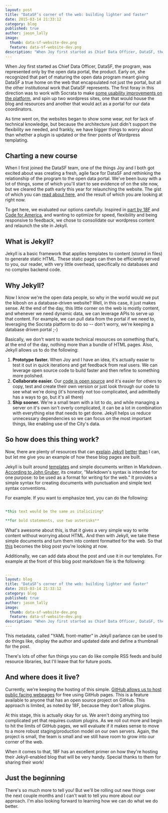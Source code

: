```yaml
---
layout: post
title: "DataSF’s corner of the web: building lighter and faster"
date: 2015-03-14 21:33:12
category: blog
published: true
author: jason_lally
image:
  thumb: data-sf-website-dev.png
  feature: data-sf-website-dev.png
description: "When Joy first started as Chief Data Officer, DataSF, the program, was represented only by the open data portal, the product. Early on, she recognized that part of maturing the open data program meant giving DataSF a true home on the web."
---
```

When Joy first started as Chief Data Officer, DataSF, the program, was represented only by the open data portal, the product. Early on, she recognized that part of maturing the open data program meant giving DataSF a true home on the web that encapsulated not just the portal, but all the other institutional work that DataSF represents. The first foray in this direction was to work with Socrata to make [some usability improvements on the platform](http://datasf.org/blog/the-new-datasf/), and spin up two wordpress sites, one that would house the blog and resources and another that would act as a portal for our data coordinators.

As time went on, the websites began to show some wear, not for lack of technical knowledge, but because the architecture just didn't support the flexibility we needed, and frankly, we have bigger things to worry about than whether a plugin is updated or the finer points of Wordpress templating.

## Charting a new course

When I first joined the DataSF team, one of the things Joy and I both got excited about was creating a fresh, agile face for DataSF and rethinking the relationship of the program to the open data portal. We've been busy with a lot of things, some of which you'll start to see evidence of on the site now, but we cleared the path early this year for relaunching the website. The gist of which you can [read about here](http://datasf.org/blog/our-new-home), and the result of which you are looking at right now.

To get here, we evaluated our options carefully. Inspired in [part by 18F](https://18f.gsa.gov/2014/11/17/taking-control-of-our-website-with-jekyll-and-webhooks/) and [Code for America](http://www.codeforamerica.org/blog/2014/02/14/welcome-to-the-new-codeforamerica-org/), and wanting to optimize for speed, flexibility and being responsive to feedback, we chose to consolidate our wordpress content and relaunch the site in Jekyll.

## What is Jekyll?

Jekyll is a basic framework that applies templates to content (stored in files) to generate static HTML. These static pages can then be efficiently served to you, our reader, with very little overhead, specifically no databases and no complex backend code.

## Why Jekyll?

Now I know we're the open data people, so why in the world would we put the kibosh on a database-driven website? Well, in this case, it just makes sense. At the end of the day, this little corner on the web is mostly content, and whenever we need dynamic data, we can leverage APIs to serve up that content. For example, we can pull data from the portal if we need to, leveraging the Socrata platform to do so -- don't worry, we're keeping a database driven portal ;-)

Basically, we don't want to waste technical resources on something that's, at the end of the day, nothing more than a bundle of HTML pages. Also, Jekyll allows us to do the following:

1. **Prototype faster.** When Joy and I have an idea, it's actually easier to test it out in quick iterations and get feedback from real users. We can leverage open source code to build faster and then refine to something more polished.&nbsp;
2. **Collaborate easier.** Our [code is open source](https://github.com/datasf/datasf.github.io/) and it's easier for others to copy, test and create their own version or just look through our code to see what we're doing (it's honestly not too complicated, and admittedly has a ways to go, but it's all there)&nbsp;
3. **Ship sooner.** We're a small team with a lot to do, and while managing a server on it's own isn't overly complicated, it can be a lot in combination with everything else that needs to get done. Jekyll helps us reduce unnecessary dependencies so we can focus on the most important things, like enabling use of the City's data.&nbsp;

## So how does this thing work?

Now, there are plenty of resources that can [explain](http://code.tutsplus.com/tutorials/using-jekyll--cms-20956) [Jekyll](http://jekyllrb.com/) [better](https://help.github.com/articles/using-jekyll-with-pages/) [than](http://code.tutsplus.com/articles/building-static-sites-with-jekyll--net-22211) I can, but let me give you an example of how these blog pages are built.

Jekyll is built around [templates](https://github.com/datasf/datasf.github.io/tree/master/_layouts) and simple documents written in Markdown. [According to John Gruber](http://daringfireball.net/projects/markdown/), its creator, "Markdown's syntax is intended for one purpose: to be used as a format for writing for the web." It provides a simple syntax for creating documents with punctuation and simple text syntax conventions.

For example. If you want to emphasize text, you can do the following:

```yaml

*this text would be the same as italicizing*

**for bold statements, use two asterisks**

```

What's awesome about this, is that it gives a very simple way to write content without worrying about HTML. And then with Jekyll, we take these simple documents and turn them into content formatted for the web. So that [this](https://github.com/datasf/datasf.github.io/tree/master/) becomes the blog post you're looking at now.

Additionally, we can add data about the post and use it in our templates. For example at the front of this blog post markdown file is the following:

```yaml

---
layout: blog
title: "DataSF’s corner of the web: building lighter and faster"
date: 2015-03-14 21:33:12
category: blog
published: true
author: jason_lally
image:
  thumb: data-sf-website-dev.png
  feature: data-sf-website-dev.png
description: "When Joy first started as Chief Data Officer, DataSF, the program, was represented only by the open data portal, the product. Early on, she recognized that part of maturing the open data program meant giving DataSF a true home on the web."
---
```

This metadata, called "YAML front-matter" in Jekyll parlance can be used to do things like, display the author and updated date and define a thumbnail for the post.

There's lots of other fun things you can do like compile RSS feeds and build resource libraries, but I'll leave that for future posts.

## And where does it live?

Currently, we're keeping the hosting of this simple. [GitHub allows us to host public facing webpages](https://pages.github.com/) for free using GitHub pages. This is a feature available to anyone that has an open source project on GitHub. This approach is limited, as noted by 18F, because they don't allow plugins.

At this stage, this is actually okay for us. We aren't doing anything too complicated yet that requires custom plugins. As we roll out more and begin to hit the limits of GitHub pages, we will evaluate if it makes sense to move to a more robust staging/production model on our own servers. Again, the project is small, the team is small and we still have room to grow into our corner of the web.

When it comes to that, 18F has an excellent primer on how they're hosting their Jekyll-enabled blog that will be very handy. Special thanks to them for sharing their work!

## Just the beginning

There's so much more to tell you! But we'll be rolling out new things over the next couple months and I can't wait to tell you more about our approach. I'm also looking forward to learning how we can do what we do better.